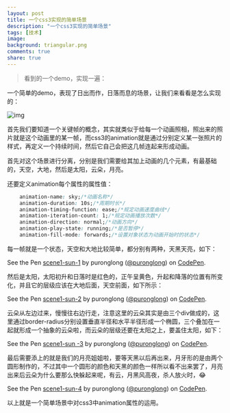 ```yaml
---
layout: post
title: 一个css3实现的简单场景
description: "一个css3实现的简单场景"
tags: [技术]
image:
background: triangular.png
comments: true
share: true
---
```


> 看到的一个demo，实现一遍：

一个简单的demo，表现了日出而作，日落而息的场景，让我们来看看是怎么实现的：

![img](http://7vznhl.com1.z0.glb.clouddn.com/2015-10-9-01scene-sun.gif)

<!-- more -->

首先我们要知道一个关键帧的概念，其实就类似于给每一个动画照相，照出来的照片就是这个动画里的某一帧，而css3的animation就是通过分别定义某一张照片的样式，再定义一个持续时间，然后它自己会把这几帧连起来形成动画。

首先对这个场景进行分离，分别是我们需要给其加上动画的几个元素，有最基础的，天空，大地，然后是太阳，云朵，月亮。

还要定义animation每个属性的属性值：

```css
	animation-name: sky;/*动画名称*/
    animation-duration: 10s;/*周期时长*/
    animation-timing-function: ease;/*规定动画速度曲线*/
    animation-iteration-count: 1;/*规定动画播放次数*/
    animation-direction: normal;/*动画方向*/
    animation-play-state: running;/*是否暂停*/
    animation-fill-mode: forwards;/*设置对象状态为动画开始时的状态*/
```

每一帧就是一个状态，天空和大地比较简单，都分别有两种，天黑天亮，如下：

<p data-height="500" data-theme-id="20434" data-slug-hash="dYKmro" data-default-tab="result" data-user="puronglong" class='codepen'>See the Pen <a href='http://codepen.io/puronglong/pen/dYKmro/'>scene1-sun-1</a> by puronglong (<a href='http://codepen.io/puronglong'>@puronglong</a>) on <a href='http://codepen.io'>CodePen</a>.</p>
<script async src="//assets.codepen.io/assets/embed/ei.js"></script>

然后是太阳，太阳初升和日落时是红色的，正午呈黄色，升起和降落的位置有所变化，并且它的层级应该在大地后面，天空前面，如下所示：

<p data-height="500" data-theme-id="20434" data-slug-hash="yYExyR" data-default-tab="result" data-user="puronglong" class='codepen'>See the Pen <a href='http://codepen.io/puronglong/pen/yYExyR/'>scene1-sun-2</a> by puronglong (<a href='http://codepen.io/puronglong'>@puronglong</a>) on <a href='http://codepen.io'>CodePen</a>.</p>
<script async src="//assets.codepen.io/assets/embed/ei.js"></script>

云朵从左边过来，慢慢往右边行走，注意这里的云朵其实是由三个div做成的，这里通过border-radius分别设置垂直半径和水平半径形成一个椭圆，三个叠加在一起就形成一个抽象的云朵啦，而云朵的层级还要在太阳之上，要盖住太阳，如下：

<p data-height="500" data-theme-id="20434" data-slug-hash="vNrzNy" data-default-tab="result" data-user="puronglong" class='codepen'>See the Pen <a href='http://codepen.io/puronglong/pen/vNrzNy/'>scene1-sun -3</a> by puronglong (<a href='http://codepen.io/puronglong'>@puronglong</a>) on <a href='http://codepen.io'>CodePen</a>.</p>
<script async src="//assets.codepen.io/assets/embed/ei.js"></script>

最后需要添上的就是我们的月亮姐姐啦，要等天黑以后再出来，月牙形的是由两个圆形制作的，不过其中一个圆形的颜色和天黑的颜色一样所以看不出来罢了，月亮出来后云朵为什么要那么快躲起来呢，有云，月黑风高夜，杀人放火时，😂

<p data-height="500" data-theme-id="20434" data-slug-hash="ZbRMLZ" data-default-tab="result" data-user="puronglong" class='codepen'>See the Pen <a href='http://codepen.io/puronglong/pen/ZbRMLZ/'>scene1-sun-4</a> by puronglong (<a href='http://codepen.io/puronglong'>@puronglong</a>) on <a href='http://codepen.io'>CodePen</a>.</p>
<script async src="//assets.codepen.io/assets/embed/ei.js"></script>

以上就是一个简单场景中对css3中animation属性的运用。